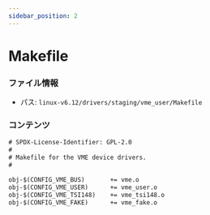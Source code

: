 ```yaml
---
sidebar_position: 2
---
```

# Makefile

### ファイル情報

- パス: `linux-v6.12/drivers/staging/vme_user/Makefile`

### コンテンツ

```txt
# SPDX-License-Identifier: GPL-2.0
#
# Makefile for the VME device drivers.
#

obj-$(CONFIG_VME_BUS)		+= vme.o
obj-$(CONFIG_VME_USER)		+= vme_user.o
obj-$(CONFIG_VME_TSI148)	+= vme_tsi148.o
obj-$(CONFIG_VME_FAKE)		+= vme_fake.o

```
